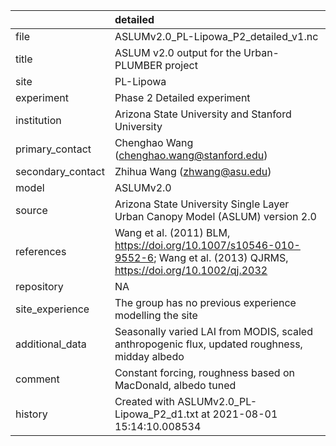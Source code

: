 |                   | detailed                                                                                                                     |
|:------------------|:-----------------------------------------------------------------------------------------------------------------------------|
| file              | ASLUMv2.0_PL-Lipowa_P2_detailed_v1.nc                                                                                        |
| title             | ASLUM v2.0 output for the Urban-PLUMBER project                                                                              |
| site              | PL-Lipowa                                                                                                                    |
| experiment        | Phase 2 Detailed experiment                                                                                                  |
| institution       | Arizona State University and Stanford University                                                                             |
| primary_contact   | Chenghao Wang (chenghao.wang@stanford.edu)                                                                                   |
| secondary_contact | Zhihua Wang (zhwang@asu.edu)                                                                                                 |
| model             | ASLUMv2.0                                                                                                                    |
| source            | Arizona State University Single Layer Urban Canopy Model (ASLUM) version 2.0                                                 |
| references        | Wang et al. (2011) BLM, https://doi.org/10.1007/s10546-010-9552-6; Wang et al. (2013) QJRMS, https://doi.org/10.1002/qj.2032 |
| repository        | NA                                                                                                                           |
| site_experience   | The group has no previous experience modelling the site                                                                      |
| additional_data   | Seasonally varied LAI from MODIS, scaled anthropogenic flux, updated roughness, midday albedo                                |
| comment           | Constant forcing,  roughness based on MacDonald, albedo tuned                                                                |
| history           | Created with ASLUMv2.0_PL-Lipowa_P2_d1.txt at 2021-08-01 15:14:10.008534                                                     |

